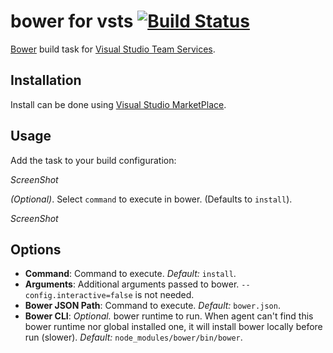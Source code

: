 ﻿# bower for vsts [![Build Status](https://travis-ci.org/touchifyapp/vso-bower.svg)](https://travis-ci.org/touchifyapp/vso-bower)

[Bower](http://bower.io) build task for [Visual Studio Team Services](https://www.visualstudio.com/fr-fr/products/visual-studio-team-services-vs.aspx).

## Installation

Install can be done using [Visual Studio MarketPlace](http://marketplace.visualstudio.com).

## Usage

Add the task to your build configuration:

_ScreenShot_

_(Optional)_. Select `command` to execute in bower. (Defaults to `install`).

_ScreenShot_

## Options

* __Command__: Command to execute.  _Default:_ `install`.
* __Arguments__: Additional arguments passed to bower.  `--config.interactive=false` is not needed.
* __Bower JSON Path__: Command to execute.  _Default:_ `bower.json`.
* __Bower CLI__: _Optional._  bower runtime to run.  When agent can't find this bower runtime nor global installed one, it will install bower locally before run (slower).  _Default:_ `node_modules/bower/bin/bower`.